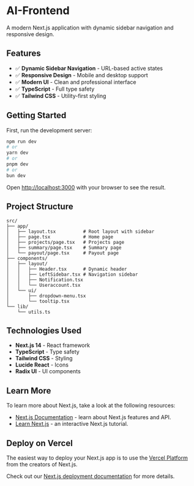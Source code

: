 # AI-Frontend

A modern Next.js application with dynamic sidebar navigation and responsive design.

## Features

- ✅ **Dynamic Sidebar Navigation** - URL-based active states
- ✅ **Responsive Design** - Mobile and desktop support
- ✅ **Modern UI** - Clean and professional interface
- ✅ **TypeScript** - Full type safety
- ✅ **Tailwind CSS** - Utility-first styling

## Getting Started

First, run the development server:

```bash
npm run dev
# or
yarn dev
# or
pnpm dev
# or
bun dev
```

Open [http://localhost:3000](http://localhost:3000) with your browser to see the result.

## Project Structure

```
src/
├── app/
│   ├── layout.tsx          # Root layout with sidebar
│   ├── page.tsx            # Home page
│   ├── projects/page.tsx   # Projects page
│   ├── summary/page.tsx    # Summary page
│   └── payout/page.tsx     # Payout page
├── components/
│   ├── layout/
│   │   ├── Header.tsx      # Dynamic header
│   │   ├── LeftSidebar.tsx # Navigation sidebar
│   │   ├── Notification.tsx
│   │   └── Useraccount.tsx
│   └── ui/
│       ├── dropdown-menu.tsx
│       └── tooltip.tsx
└── lib/
    └── utils.ts
```

## Technologies Used

- **Next.js 14** - React framework
- **TypeScript** - Type safety
- **Tailwind CSS** - Styling
- **Lucide React** - Icons
- **Radix UI** - UI components

## Learn More

To learn more about Next.js, take a look at the following resources:

- [Next.js Documentation](https://nextjs.org/docs) - learn about Next.js features and API.
- [Learn Next.js](https://nextjs.org/learn) - an interactive Next.js tutorial.

## Deploy on Vercel

The easiest way to deploy your Next.js app is to use the [Vercel Platform](https://vercel.com/new?utm_medium=default-template&filter=next.js&utm_source=create-next-app&utm_campaign=create-next-app-readme) from the creators of Next.js.

Check out our [Next.js deployment documentation](https://nextjs.org/docs/app/building-your-application/deploying) for more details.
